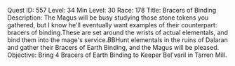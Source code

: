 Quest ID: 557
Level: 34
Min Level: 30
Race: 178
Title: Bracers of Binding
Description: The Magus will be busy studying those stone tokens you gathered, but I know he'll eventually want examples of their counterpart: bracers of binding.These are set around the wrists of actual elementals, and bind them into the mage's service.$B$BHunt elementals in the ruins of Dalaran and gather their Bracers of Earth Binding, and the Magus will be pleased.
Objective: Bring 4 Bracers of Earth Binding to Keeper Bel'varil in Tarren Mill.
